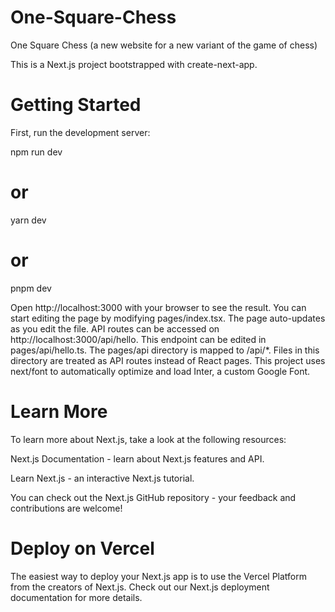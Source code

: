 # One-Square-Chess
One Square Chess (a new website for a new variant of the game of chess)

This is a Next.js project bootstrapped with create-next-app.

# Getting Started
First, run the development server:

npm run dev
# or
yarn dev
# or
pnpm dev


Open http://localhost:3000 with your browser to see the result.
You can start editing the page by modifying pages/index.tsx. The page auto-updates as you edit the file.
API routes can be accessed on http://localhost:3000/api/hello. This endpoint can be edited in pages/api/hello.ts.
The pages/api directory is mapped to /api/*. Files in this directory are treated as API routes instead of React pages.
This project uses next/font to automatically optimize and load Inter, a custom Google Font.

# Learn More
To learn more about Next.js, take a look at the following resources:


Next.js Documentation - learn about Next.js features and API.

Learn Next.js - an interactive Next.js tutorial.

You can check out the Next.js GitHub repository - your feedback and contributions are welcome!

# Deploy on Vercel
The easiest way to deploy your Next.js app is to use the Vercel Platform from the creators of Next.js.
Check out our Next.js deployment documentation for more details.
